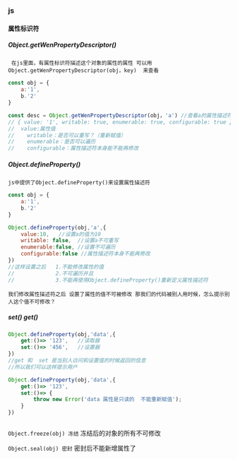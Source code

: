### js

#### 属性标识符

##### Object.getWenPropertyDescriptor()

` 在js里面，有属性标识符描述这个对象的属性的属性 可以用 Object.getWenPropertyDescriptor(obj，key)  来查看` 

```js
const obj = {
    a:'1',
    b.'2'
}

const desc = Object.getWenPropertyDescriptor(obj，'a') //查看a的属性描述符
// { value: '1', writable: true, enumerable: true, configurable: true }
//	value:属性值
//    writable：是否可以重写？（重新赋值）
//    enumerable：是否可以遍历 
//	  configurable：属性描述符本身能不能再修改

```

##### Object.defineProperty()

`js中提供了Object.defineProperty()来设置属性描述符`

```js
const obj = {
    a:'1',
    b.'2'
}

Object.defineProperty(obj,'a',{
    value:10,   //设置a的值为10
    writable: false,  //设置a不可重写
    enumerable:false, //设置不可遍历
    configurable:false //属性描述符本身不能再修改
})
//这样设置之后   1.不能修改属性的值
//			   2.不可遍历并且
//			   3.不能再使用Object.defineProperty()重新定义属性描述符

```

`我们修改属性描述符之后 设置了属性的值不可被修改 那我们的代码被别人用时候，怎么提示别人这个值不可修改？`

##### set()   get()

```js
Object.defineProperty(obj,'data',{
    get:()=> '123',   //读取器
    set:()=> '456',	  //设置器
})
//get 和  set 是当别人访问和设置值的时候返回的信息
//所以我们可以这样提示用户

Object.defineProperty(obj,'data',{
    get:()=> '123',
    set:()=> {
        throw new Error('data 属性是只读的  不能重新赋值');
    }
}) 



```

`Object.freeze(obj) 冻结`   冻结后的对象的所有不可修改

`Object.seal(obj) 密封`    密封后不能新增属性了



